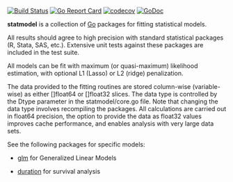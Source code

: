 [![Build Status](https://travis-ci.com/kshedden/statmodel.svg?branch=master)](https://travis-ci.com/kshedden/statmodel)
[![Go Report Card](https://goreportcard.com/badge/github.com/kshedden/statmodel)](https://goreportcard.com/report/github.com/kshedden/statmodel)
[![codecov](https://codecov.io/gh/kshedden/statmodel/branch/master/graph/badge.svg)](https://codecov.io/gh/kshedden/statmodel)
[![GoDoc](https://godoc.org/github.com/kshedden/statmodel?status.png)](https://godoc.org/github.com/kshedden/statmodel)

__statmodel__ is a collection of [Go](http://golang.org) packages for fitting
statistical models.

All results should agree to high precision with standard statistical packages (R, Stata, SAS, etc.).  Extensive
unit tests against these packages are included in the test suite.

All models can be fit with maximum (or quasi-maximum) likelihood estimation, with optional L1 (Lasso) or L2 (ridge)
penalization.

The data provided to the fitting routines are stored column-wise (variable-wise) as either []float64 or
[]float32 slices.  The data type is controlled by the Dtype parameter in the statmodel/core.go file.
Note that changing the data type involves recompiling the packages.  All calculations are carried out in
float64 precision, the option to provide the data as float32 values improves cache performance,
and enables analysis with very large data sets.

See the following packages for specific models:

* [glm](https://github.com/kshedden/statmodel/tree/master/glm) for Generalized Linear Models

* [duration](https://github.com/kshedden/statmodel/tree/master/duration) for survival analysis
